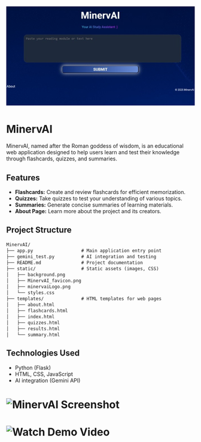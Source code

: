 # ![MinervAI Screenshot](miverai.jpg)

# MinervAI

MinervAI, named after the Roman goddess of wisdom, is an educational web application designed to help users learn and test their knowledge through flashcards, quizzes, and summaries. 

## Features
- **Flashcards:** Create and review flashcards for efficient memorization.
- **Quizzes:** Take quizzes to test your understanding of various topics.
- **Summaries:** Generate concise summaries of learning materials.
- **About Page:** Learn more about the project and its creators.

## Project Structure
```
MinervAI/
├── app.py                  # Main application entry point
├── gemini_test.py          # AI integration and testing
├── README.md               # Project documentation
├── static/                 # Static assets (images, CSS)
│   ├── background.png
│   ├── MinervAI_favicon.png
│   ├── minervaiLogo.png
│   └── styles.css
├── templates/              # HTML templates for web pages
│   ├── about.html
│   ├── flashcards.html
│   ├── index.html
│   ├── quizzes.html
│   ├── results.html
│   └── summary.html
```

## Technologies Used
- Python (Flask)
- HTML, CSS, JavaScript
- AI integration (Gemini API)

# ![MinervAI Screenshot](miverai_tech.jpg)

# ![Watch Demo Video](https://www.youtube.com/watch?v=xgOKAFDLD-Q)
